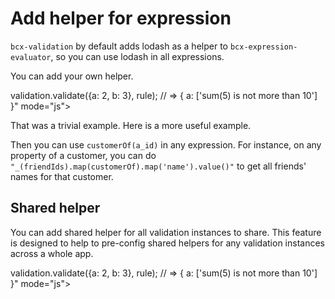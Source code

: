 # Add helper for expression

`bcx-validation` by default adds lodash as a helper to `bcx-expression-evaluator`, so you can use lodash in all expressions.

You can add your own helper.

<div><code-viewer value="validation.addHelper('sum', (a, b) => a + b);

var rule = {
  a: {
    validate: 'isTrue',
    value: 'sum($value, b) > 10',
    message: &quot;sum(\${sum($value,b)}) is not more than 10&quot;
  }
};

validation.validate({a: 2, b: 3}, rule);
// => { a: ['sum(5) is not more than 10'] }" mode="js"></code-viewer></div>

That was a trivial example. Here is a more useful example.

<div><code-viewer value="var model = {
  customers: [
    {id: 'c1', name: 'A', friendIds: ['c3', 'c4']},
    {id: 'c2', name: 'B', friendIds: []},
    {id: 'c3', name: 'C', friendIds: ['c1']},
    {id: 'c4', name: 'D', friendIds: ['c1']},
  ]
};

validation.addHelper('customerOf', (id) => _.find(model.customers, {id}));" mode="js"></code-viewer></div>

Then you can use `customerOf(a_id)` in any expression. For instance, on any property of a customer, you can do `"_(friendIds).map(customerOf).map('name').value()"` to get all friends' names for that customer.

## Shared helper

You can add shared helper for all validation instances to share. This feature is designed to help to pre-config shared helpers for any validation instances across a whole app.

<div><code-viewer value="Validation.addHelper('sum', (a, b) => a + b);
// Any instance will get access to 'sum' helper.
const validation = new Validation();

var rule = {
  a: {
    validate: 'isTrue',
    value: 'sum($value, b) > 10',
    message: &quot;sum(\${sum($value,b)}) is not more than 10&quot;
  }
};

validation.validate({a: 2, b: 3}, rule);
// => { a: ['sum(5) is not more than 10'] }" mode="js"></code-viewer></div>
